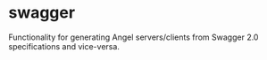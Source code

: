# swagger
Functionality for generating Angel servers/clients from Swagger 2.0 specifications and vice-versa.
